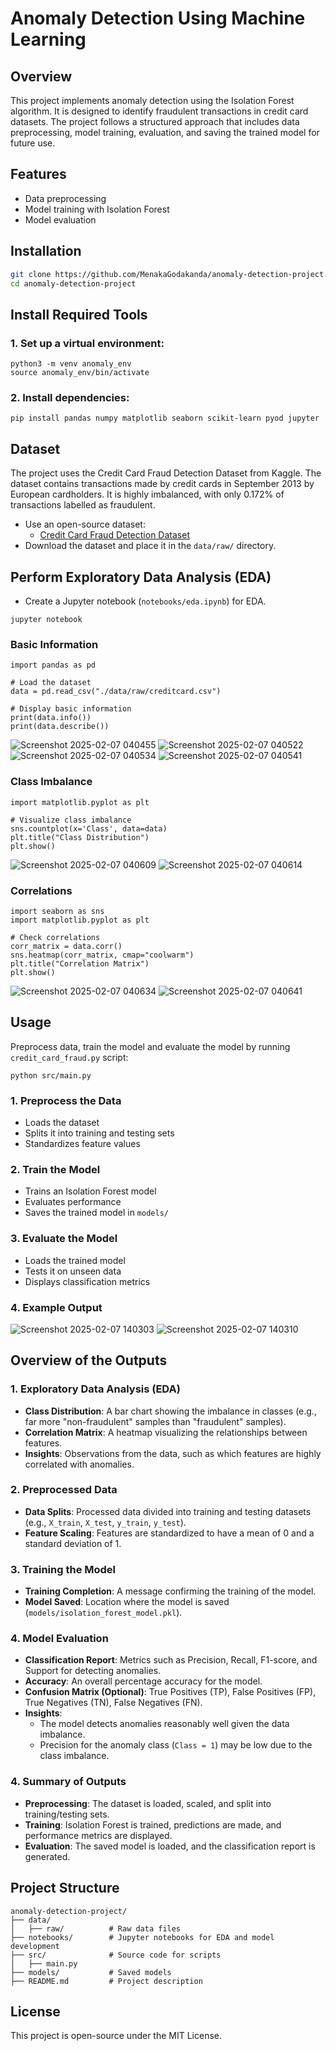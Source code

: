 # Anomaly Detection Using Machine Learning

## Overview
This project implements anomaly detection using the Isolation Forest algorithm. It is designed to identify fraudulent transactions in credit card datasets. The project follows a structured approach that includes data preprocessing, model training, evaluation, and saving the trained model for future use.

## Features
- Data preprocessing
- Model training with Isolation Forest
- Model evaluation

## Installation
```bash
git clone https://github.com/MenakaGodakanda/anomaly-detection-project.git
cd anomaly-detection-project
```

## Install Required Tools

### 1. Set up a virtual environment:
```
python3 -m venv anomaly_env
source anomaly_env/bin/activate
```

### 2. Install dependencies:
```
pip install pandas numpy matplotlib seaborn scikit-learn pyod jupyter
```

## Dataset
The project uses the Credit Card Fraud Detection Dataset from Kaggle. The dataset contains transactions made by credit cards in September 2013 by European cardholders. It is highly imbalanced, with only 0.172% of transactions labelled as fraudulent.
- Use an open-source dataset:
  - [Credit Card Fraud Detection Dataset](https://www.kaggle.com/mlg-ulb/creditcardfraud)
- Download the dataset and place it in the `data/raw/` directory.

## Perform Exploratory Data Analysis (EDA)
- Create a Jupyter notebook (`notebooks/eda.ipynb`) for EDA.
```
jupyter notebook
```
### Basic Information
```
import pandas as pd

# Load the dataset
data = pd.read_csv("./data/raw/creditcard.csv")

# Display basic information
print(data.info())
print(data.describe())
```
![Screenshot 2025-02-07 040455](https://github.com/user-attachments/assets/42e3709d-8434-4641-8585-d3df5aa14234)
![Screenshot 2025-02-07 040522](https://github.com/user-attachments/assets/4d704a6d-cf72-4ff7-b688-e0cf5273c72d)
![Screenshot 2025-02-07 040534](https://github.com/user-attachments/assets/bedd6bac-36e5-41fb-9a73-c5cf22ccc00a)
![Screenshot 2025-02-07 040541](https://github.com/user-attachments/assets/63acc763-f81f-4617-aa23-f19b2e32639f)

### Class Imbalance
```
import matplotlib.pyplot as plt

# Visualize class imbalance
sns.countplot(x='Class', data=data)
plt.title("Class Distribution")
plt.show()
```
![Screenshot 2025-02-07 040609](https://github.com/user-attachments/assets/9ddc8899-1fae-467b-9b5c-04b379bdf8ac)
![Screenshot 2025-02-07 040614](https://github.com/user-attachments/assets/ca18291f-a26d-48a7-ae95-46351e4ebe55)

### Correlations
```
import seaborn as sns
import matplotlib.pyplot as plt

# Check correlations
corr_matrix = data.corr()
sns.heatmap(corr_matrix, cmap="coolwarm")
plt.title("Correlation Matrix")
plt.show()
```
![Screenshot 2025-02-07 040634](https://github.com/user-attachments/assets/be2ffbd6-1d84-44bd-9fcf-5b6f01f69322)
![Screenshot 2025-02-07 040641](https://github.com/user-attachments/assets/eded4b12-cacd-40a1-bf21-2c21c7e150f7)

## Usage
Preprocess data, train the model and evaluate the model by running `credit_card_fraud.py` script:
```
python src/main.py
```

### 1. Preprocess the Data
- Loads the dataset
- Splits it into training and testing sets
- Standardizes feature values

### 2. Train the Model
- Trains an Isolation Forest model
- Evaluates performance
- Saves the trained model in `models/`

### 3. Evaluate the Model
- Loads the trained model
- Tests it on unseen data
- Displays classification metrics

### 4. Example Output
![Screenshot 2025-02-07 140303](https://github.com/user-attachments/assets/b5d859b3-bee0-44aa-a95d-dd604e480e15)
![Screenshot 2025-02-07 140310](https://github.com/user-attachments/assets/50889272-1c0b-44d2-88c9-a9d54cd5e63e)

## Overview of the Outputs
### 1. Exploratory Data Analysis (EDA)
- **Class Distribution**: A bar chart showing the imbalance in classes (e.g., far more "non-fraudulent" samples than "fraudulent" samples).
- **Correlation Matrix**: A heatmap visualizing the relationships between features.
- **Insights**: Observations from the data, such as which features are highly correlated with anomalies.

### 2. Preprocessed Data
- **Data Splits**: Processed data divided into training and testing datasets (e.g., `X_train`, `X_test`, `y_train`, `y_test`).
- **Feature Scaling**: Features are standardized to have a mean of 0 and a standard deviation of 1.

### 3. Training the Model
- **Training Completion**: A message confirming the training of the model.
- **Model Saved**: Location where the model is saved (`models/isolation_forest_model.pkl`).

### 4. Model Evaluation
- **Classification Report**: Metrics such as Precision, Recall, F1-score, and Support for detecting anomalies.
- **Accuracy**: An overall percentage accuracy for the model.
- **Confusion Matrix (Optional)**: True Positives (TP), False Positives (FP), True Negatives (TN), False Negatives (FN).
- **Insights**:
  - The model detects anomalies reasonably well given the data imbalance.
  - Precision for the anomaly class (`Class = 1`) may be low due to the class imbalance.

### 4. Summary of Outputs
- **Preprocessing**: The dataset is loaded, scaled, and split into training/testing sets.
- **Training**: Isolation Forest is trained, predictions are made, and performance metrics are displayed.
- **Evaluation**: The saved model is loaded, and the classification report is generated.

## Project Structure
```
anomaly-detection-project/
├── data/
│   ├── raw/          # Raw data files
├── notebooks/        # Jupyter notebooks for EDA and model development
├── src/              # Source code for scripts
│   ├── main.py
├── models/           # Saved models
├── README.md         # Project description
```

## License
This project is open-source under the MIT License.
